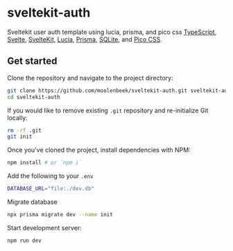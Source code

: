 # sveltekit-auth

Sveltekit user auth template using lucia, prisma, and pico css
[TypeScript](https://www.typescriptlang.org/), [Svelte](https://svelte.dev), [SvelteKit](https://kit.svelte.dev), [Lucia](https://lucia-auth.com/), [Prisma](https://www.prisma.io/), [SQLite](https://www.sqlite.org/), and [Pico CSS](https://picocss.com/).

## Get started

Clone the repository and navigate to the project directory:

```bash
git clone https://github.com/moolenbeek/sveltekit-auth.git sveltekit-auth
cd sveltekit-auth
```

If you would like to remove existing `.git` repository and re-initialize Git locally:

```bash
rm -rf .git
git init
```

Once you've cloned the project, install dependencies with NPM:

```bash
npm install # or `npm i`
```

Add the following to your `.env`

```bash
DATABASE_URL="file:./dev.db"
```

Migrate database

```bash
npx prisma migrate dev --name init
```

Start development server:

```bash
npm run dev
```
